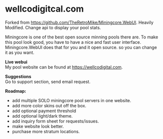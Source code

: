 # wellcodigitcal.com

Forked from https://github.com/TheRetroMike/Miningcore.WebUI.
Heavily Modified. Change api to display your pool stats.

Miningcore is one of the best open source minning pools there are.
To make this pool look good, you have to have a nice and fast user interface.
Miningcore.WebUI does that for you and it open source. so you can change it as you want. 

<b>Live webui</b></br>
My pool website can be found at https://wellcodigital.com.


<b>Suggestions</b></br>
Go to support section, send email request. 


<b>Roadmap:</b></br>
- add multiple SOLO miningcore pool servers in one website.
- add more color skins out off the box.
- add optional payment threshold
- add optional light/dark theme.
- add inquiry form sheet for requests/issues.
- make website look better.
- purchase more stratum locations.


